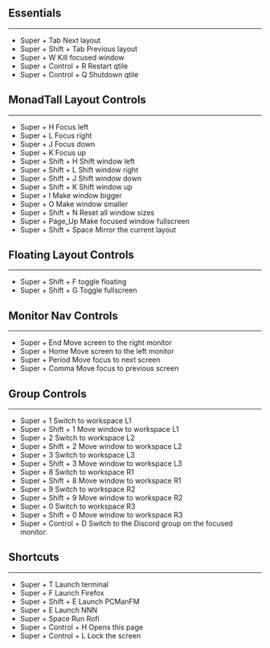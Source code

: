 ## Essentials
---
* Super + Tab                Next layout
* Super + Shift + Tab        Previous layout
* Super + W                  Kill focused window
* Super + Control + R        Restart qtile
* Super + Control + Q        Shutdown qtile
## MonadTall Layout Controls
---
* Super + H                  Focus left
* Super + L                  Focus right
* Super + J                  Focus down
* Super + K                  Focus up
* Super + Shift + H          Shift window left
* Super + Shift + L          Shift window right
* Super + Shift + J          Shift window down
* Super + Shift + K          Shift window up
* Super + I                  Make window bigger
* Super + O                  Make window smaller
* Super + Shift + N          Reset all window sizes
* Super + Page_Up            Make focused window fullscreen
* Super + Shift + Space      Mirror the current layout
## Floating Layout Controls
---
* Super + Shift + F          toggle floating
* Super + Shift + G          Toggle fullscreen
## Monitor Nav Controls
---
* Super + End                Move screen to the right monitor
* Super + Home               Move screen to the left monitor
* Super + Period             Move focus to next screen
* Super + Comma              Move focus to previous screen
## Group Controls
---
* Super + 1                  Switch to workspace L1
* Super + Shift + 1          Move window to workspace L1
* Super + 2                  Switch to workspace L2
* Super + Shift + 2          Move window to workspace L2
* Super + 3                  Switch to workspace L3
* Super + Shift + 3          Move window to workspace L3
* Super + 8                  Switch to workspace R1
* Super + Shift + 8          Move window to workspace R1
* Super + 9                  Switch to workspace R2
* Super + Shift + 9          Move window to workspace R2
* Super + 0                  Switch to workspace R3
* Super + Shift + 0          Move window to workspace R3
* Super + Control + D        Switch to the Discord group on the focused monitor.
## Shortcuts
---
* Super + T                  Launch terminal
* Super + F                  Launch Firefox
* Super + Shift + E          Launch PCManFM
* Super + E                  Launch NNN
* Super + Space              Run Rofi
* Super + Control + H        Opens this page
* Super + Control + L        Lock the screen